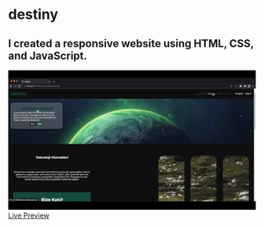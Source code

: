 # destiny
## I created a responsive website using HTML, CSS, and JavaScript.
![](screen.gif)  
[Live Preview](https://destiny-g27365.netlify.app/)
